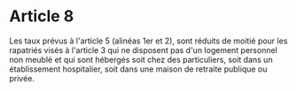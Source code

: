 # Article 8

Les taux prévus à l'article 5 (alinéas 1er et 2), sont réduits de moitié pour les rapatriés visés à l'article 3 qui ne disposent pas d'un logement personnel non meublé et qui sont hébergés soit chez des particuliers, soit dans un établissement hospitalier, soit dans une maison de retraite publique ou privée.
